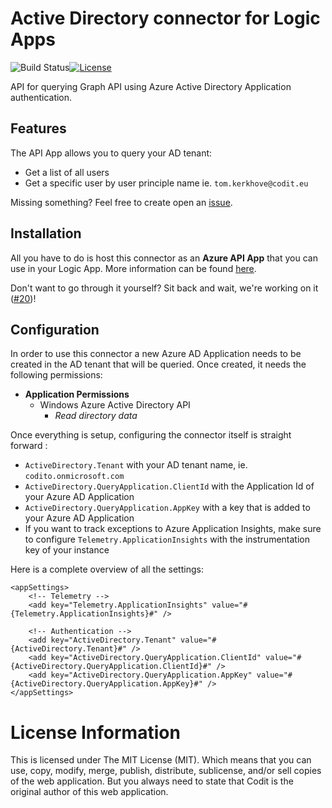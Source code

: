 # Active Directory connector for Logic Apps

![Build Status](https://codit.visualstudio.com/_apis/public/build/definitions/fd3bf22a-f76c-448b-ad13-f5e97dd3a942/294/badge)[![License](https://img.shields.io/github/license/mashape/apistatus.svg)](https://github.com/tomkerkhove/active-directory-connector/blob/master/LICENSE)

API for querying Graph API using Azure Active Directory Application authentication.

## Features
The API App allows you to query your AD tenant:

- Get a list of all users
- Get a specific user by user principle name ie. `tom.kerkhove@codit.eu`

Missing something? Feel free to create open an [issue](https://github.com/tomkerkhove/active-directory-connector/issues).

## Installation
All you have to do is host this connector as an **Azure API App** that you can use in your Logic App. 
More information can be found [here](https://docs.microsoft.com/en-us/azure/logic-apps/logic-apps-custom-hosted-api).

Don't want to go through it yourself? Sit back and wait, we're working on it ([#20](https://github.com/tomkerkhove/active-directory-connector/issues/20))!

## Configuration
In order to use this connector a new Azure AD Application needs to be created in the AD tenant that will be queried. Once created, it needs the following permissions:

- **Application Permissions**
	- Windows Azure Active Directory API
		- _Read directory data_
	
Once everything is setup, configuring the connector itself is straight forward :

- `ActiveDirectory.Tenant` with your AD tenant name, ie. `codito.onmicrosoft.com`
- `ActiveDirectory.QueryApplication.ClientId` with the Application Id of your Azure AD Application
- `ActiveDirectory.QueryApplication.AppKey` with a key that is added to your Azure AD Application
- If you want to track exceptions to Azure Application Insights, make sure to configure `Telemetry.ApplicationInsights` with the instrumentation key of your instance

Here is a complete overview of all the settings:

```
<appSettings>
	<!-- Telemetry -->
	<add key="Telemetry.ApplicationInsights" value="#{Telemetry.ApplicationInsights}#" />

	<!-- Authentication -->
	<add key="ActiveDirectory.Tenant" value="#{ActiveDirectory.Tenant}#" />
	<add key="ActiveDirectory.QueryApplication.ClientId" value="#{ActiveDirectory.QueryApplication.ClientId}#" />
	<add key="ActiveDirectory.QueryApplication.AppKey" value="#{ActiveDirectory.QueryApplication.AppKey}#" />
</appSettings>
```

# License Information
This is licensed under The MIT License (MIT). Which means that you can use, copy, modify, merge, publish, distribute, sublicense, and/or sell copies of the web application. But you always need to state that Codit is the original author of this web application.